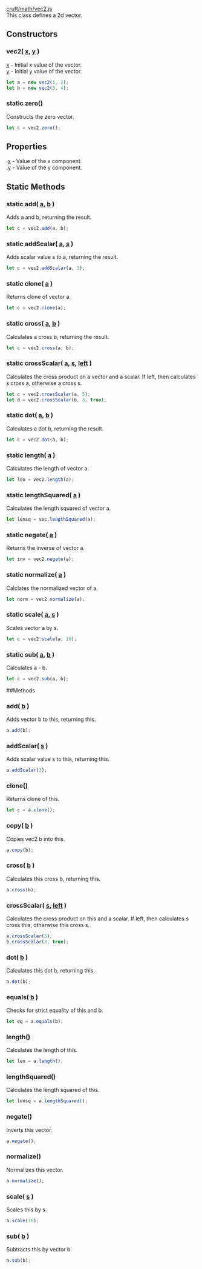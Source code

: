 [cruft/math/vec2.js](https://github.com/mjneil/CruftEngine/blob/master/cruft/math/vec2.js)		
This class defines a 2d vector.		


## Constructors

### vec2( [x](/primitives.md#number), [y](/primitives.md#number) )
[x](/primitives.md#number) - Initial x value of the vector.		
[y](/primitives.md#number) - Initial y value of the vector.	

```javascript
let a = new vec2(1, 2);
let b = new vec2(3, 4);
```

### static zero()
Constructs the zero vector.

```javascript
let c = vec2.zero();
```


## Properties
.[x](/primitives.md#number) - Value of the x component.		
.[y](/primitives.md#number) - Value of the y component.


## Static Methods

### static add( [a](vec2.md), [b](vec2.md) )
Adds a and b, returning the result.

```javascript
let c = vec2.add(a, b);
```

### static addScalar( [a](vec2.md), [s](/primitives.md#number) )
Adds scalar value s to a, returning the result.

```javascript
let c = vec2.addScalar(a, 3);
```

### static clone( [a](vec2.md) )
Returns clone of vector a.

```javascript
let c = vec2.clone(a);
```

### static cross( [a](vec2.md), [b](vec2.md) )
Calculates a cross b, returning the result.

```javascript
let c = vec2.cross(a, b);
```

### static crossScalar( [a](vec2.md), [s](/primitives.md#number), [left](/primitives.md#boolean) )
Calculates the cross product on a vector and a scalar. If left, then calculates s cross a, otherwise a cross s.

```javascript
let c = vec2.crossScalar(a, 5);
let d = vec2.crossScalar(b, 3, true);
```

### static dot( [a](vec2.md), [b](vec2.md) )
Calculates a dot b, returning the result.

```javascript
let c = vec2.dot(a, b);
```

### static length( [a](vec2.md) )
Calculates the length of vector a.

```javascript
let len = vec2.length(a);
```

### static lengthSquared( [a](vec2.md) )
Calculates the length squared of vector a.

```javascript
let lensq = vec.lengthSquared(a);
```

### static negate( [a](vec2.md) )
Returns the inverse of vector a.

```javascript
let inv = vec2.negate(a);
```

### static normalize( [a](vec2.md) )
Calclates the normalized vector of a.

```javascript
let norm = vec2.normalize(a);
```

### static scale( [a](vec2.md), [s](/primitives.md#number) )
Scales vector a by s.

```javascript
let c = vec2.scale(a, 10);
```

### static sub( [a](vec2.md), [b](vec2.md) )
Calculates a - b.

```javascript
let c = vec2.sub(a, b);
```


##Methods

### add( [b](vec2.md) )
Adds vector b to this, returning this.

```javascript
a.add(b);
```

### addScalar( [s](/primitives.md#number) )
Adds scalar value s to this, returning this.

```javascript
a.addScalar(3);
```

### clone()
Returns clone of this.

```javascript
let c = a.clone();
```

### copy( [b](vec2.md) )
Copies vec2 b into this.

```javascript
a.copy(b);
```

### cross( [b](vec2.md) )
Calculates this cross b, returning this.

```javascript
a.cross(b);
```

### crossScalar( [s](/primitives.md#number), [left](/primitives.md#boolean) )
Calculates the cross product on this and a scalar. If left, then calculates s cross this, otherwise this cross s.

```javascript
a.crossScalar(5);
b.crossScalar(3, true);
```

### dot( [b](vec2.md) )
Calculates this dot b, returning this.

```javascript
a.dot(b);
```

### equals( [b](vec2.md) )
Checks for strict equality of this and b.

```javascript
let eq = a.equals(b);
```

### length()
Calculates the length of this.

```javascript
let len = a.length();
```

### lengthSquared()
Calculates the length squared of this.

```javascript
let lensq = a.lengthSquared();
```

### negate()
Inverts this vector.

```javascript
a.negate();
```

### normalize()
Normalizes this vector.

```javascript
a.normalize();
```

### scale( [s](/primitives.md#number) )
Scales this by s.

```javascript
a.scale(10);
```

### sub( [b](vec2.md) )
Subtracts this by vector b.

```javascript
a.sub(b);
```